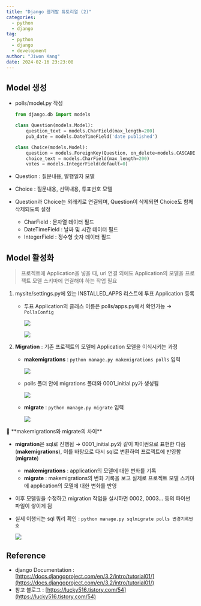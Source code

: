 ```yaml
---
title: "Django 웹개발 튜토리얼 (2)"
categories:
  - python
  - django
tag:
  - python
  - django
  - development
author: "Jiwon Kang"
date: 2024-02-16 23:23:08
---
```


## Model 생성

- polls/model.py 작성
    
    ```python
    from django.db import models
    
    class Question(models.Model):
        question_text = models.CharField(max_length=200)
        pub_date = models.DateTimeField('date published')
    
    class Choice(models.Model):
        question = models.ForeignKey(Question, on_delete=models.CASCADE)
        choice_text = models.CharField(max_length=200)
        votes = models.IntegerField(default=0)
    ```
    
- Question : 질문내용, 발행일자 모델
- Choice : 질문내용, 선택내용, 투표번호 모델
- Question과 Choice는 외래키로 연결되며, Question이 삭제되면 Choice도 함께 삭제되도록 설정
    - CharField : 문자열 데이터 필드
    - DateTimeField : 날짜 및 시간 데이터 필드
    - IntegerField : 정수형 숫자 데이터 필드

## Model 활성화

> 프로젝트에 Application을 넣을 때, url 연결 외에도 Application의 모델을 프로젝트 모델 스키마에 연결해야 하는 작업 필요
> 
1. mysite/settings.py에 있는 INSTALLED_APPS 리스트에 투표 Application 등록
    - 투표 Application의 클래스 이름은 polls/apps.py에서 확인가능 → `PollsConfig`
        
        ![](/images/Python/Django/2/Untitled.png)
        
        ![](/images/Python/Django/2/Untitled1.png)
        
2. **Migration** : 기존 프로젝트의 모델에 Application 모델을 이식시키는 과정
    - **makemigrations** : `python manage.py makemigrations polls` 입력
        
        ![](/images/Python/Django/2/Untitled2.png)
        
    - polls 폴더 안에 migrations 폴더와 0001_initial.py가 생성됨
        
        ![](/images/Python/Django/2/Untitled3.png)
        
    - **migrate** : `python manage.py migrate` 입력
        
        ![](/images/Python/Django/2/Untitled4.png)
        

<aside>
📌 **makemigrations와 migrate의 차이**

- **migration**은 sql로 진행됨 → 0001_initial.py와 같이 파이썬으로 표현한 다음(**makemigrations**), 이를 바탕으로 다시 sql로 변환하여 프로젝트에 반영함(**migrate**)
    - **makemigrations** : application의 모델에 대한 변화를 기록
    - **migrate** : makemigrations의 변화 기록을 보고 실제로 프로젝트 모델 스키마에 application의 모델에 대한 변화를 반영
- 이후 모델링을 수정하고 migration 작업을 실시하면 0002, 0003… 등의 파이썬 파일이 쌓이게 됨
- 실제 이행되는 sql 쿼리 확인 : `python manage.py sqlmigrate polls 변경기록번호`
    
    ![](/images/Python/Django/2/Untitled5.png)
    
</aside>

## Reference

- django Documentation : [https://docs.djangoproject.com/en/3.2/intro/tutorial01/](https://docs.djangoproject.com/en/3.2/intro/tutorial01/)
- 참고 블로그 : [https://lucky516.tistory.com/54](https://lucky516.tistory.com/54)